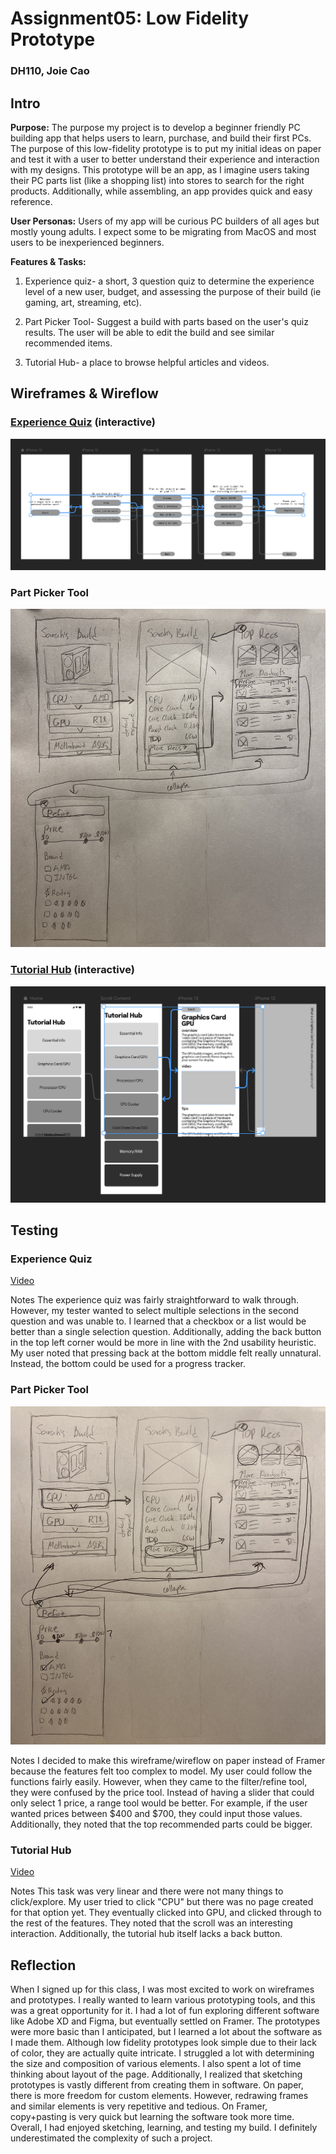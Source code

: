 # Assignment05: Low Fidelity Prototype
### DH110, Joie Cao

## Intro

**Purpose:** The purpose my project is to develop a beginner friendly PC building app that helps users to learn, purchase, and build their first PCs. The purpose of this low-fidelity prototype is to put my initial ideas on paper and test it with a user to better understand their experience and interaction with my designs. This prototype will be an app, as I imagine users taking their PC parts list (like a shopping list) into stores to search for the right products. Additionally, while assembling, an app provides quick and easy reference. 

**User Personas:** Users of my app will be curious PC builders of all ages but mostly young adults. I expect some to be migrating from MacOS and most users to be inexperienced beginners. 

**Features & Tasks:** 

1. Experience quiz- a short, 3 question quiz to determine the experience level of a new user, budget, and assessing the purpose of their build (ie gaming, art, streaming, etc). 

2. Part Picker Tool- Suggest a build with parts based on the user's quiz results. The user will be able to edit the build and see similar recommended items.

3. Tutorial Hub- a place to browse helpful articles and videos. 

## Wireframes & Wireflow

### [Experience Quiz](https://framer.com/share/yLPz9OJkEBDmllgA1wFc/Ub3jYJKZX) (interactive)

![exp](exp.png)

### Part Picker Tool

![rec](rec.jpg)


### [Tutorial Hub](https://framer.com/share/Scroll--glveGE14RYMvfNC7aeBu/EtmYk_avt) (interactive)

![tut](tut.png)

## Testing

### Experience Quiz
[Video](https://youtu.be/HGj9xYYezfU)

Notes
The experience quiz was fairly straightforward to walk through. However, my tester wanted to select multiple selections in the second question and was unable to. I learned that a checkbox or a list would be better than a single selection question. Additionally, adding the back button in the top left corner would be more in line with the 2nd usability heuristic. My user noted that pressing back at the bottom middle felt really unnatural. Instead, the bottom could be used for a progress tracker. 

### Part Picker Tool
![test2](test2.jpg)

Notes
I decided to make this wireframe/wireflow on paper instead of Framer because the features felt too complex to model. My user could follow the functions fairly easily. However, when they came to the filter/refine tool, they were confused by the price tool. Instead of having a slider that could only select 1 price, a range tool would be better. For example, if the user wanted prices between $400 and $700, they could input those values. Additionally, they noted that the top recommended parts could be bigger. 

### Tutorial Hub
[Video](https://youtu.be/06qlIhKQRN8)

Notes 
This task was very linear and there were not many things to click/explore. My user tried to click "CPU" but there was no page created for that option yet. They eventually clicked into GPU, and clicked through to the rest of the features. They noted that the scroll was an interesting interaction. Additionally, the tutorial hub itself lacks a back button. 

## Reflection
When I signed up for this class, I was most excited to work on wireframes and prototypes. I really wanted to learn various prototyping tools, and this was a great opportunity for it. I had a lot of fun exploring different software like Adobe XD and Figma, but eventually settled on Framer. The prototypes were more basic than I anticipated, but I learned a lot about the software as I made them. Although low fidelity prototypes look simple due to their lack of color, they are actually quite intricate. I struggled a lot with determining the size and composition of various elements. I also spent a lot of time thinking about layout of the page. Additionally, I realized that sketching prototypes is vastly different from creating them in software. On paper, there is more freedom for custom elements. However, redrawing frames and similar elements is very repetitive and tedious. On Framer, copy+pasting is very quick but learning the software took more time. Overall, I had enjoyed sketching, learning, and testing my build. I definitely underestimated the complexity of such a project. 
